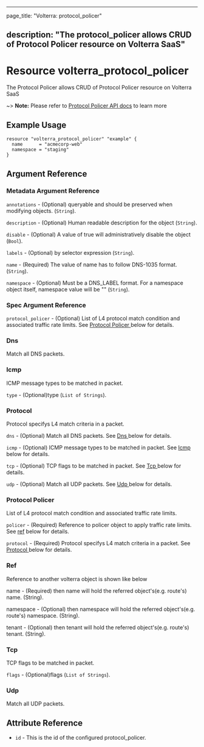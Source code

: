 ---

page_title: "Volterra: protocol_policer"

description: "The protocol_policer allows CRUD of Protocol Policer resource on Volterra SaaS"
---------------------------------------------------------------------------------------------

Resource volterra_protocol_policer
==================================

The Protocol Policer allows CRUD of Protocol Policer resource on Volterra SaaS

~> **Note:** Please refer to [Protocol Policer API docs](https://volterra.io/docs/api/protocol-policer) to learn more

Example Usage
-------------

```hcl
resource "volterra_protocol_policer" "example" {
  name      = "acmecorp-web"
  namespace = "staging"
}

```

Argument Reference
------------------

### Metadata Argument Reference

`annotations` - (Optional) queryable and should be preserved when modifying objects. (`String`).

`description` - (Optional) Human readable description for the object (`String`).

`disable` - (Optional) A value of true will administratively disable the object (`Bool`).

`labels` - (Optional) by selector expression (`String`).

`name` - (Required) The value of name has to follow DNS-1035 format. (`String`).

`namespace` - (Optional) Must be a DNS_LABEL format. For a namespace object itself, namespace value will be "" (`String`).

### Spec Argument Reference

`protocol_policer` - (Optional) List of L4 protocol match condition and associated traffic rate limits. See [Protocol Policer ](#protocol-policer) below for details.

### Dns

Match all DNS packets.

### Icmp

ICMP message types to be matched in packet.

`type` - (Optional)type (`List of Strings`).

### Protocol

Protocol specifys L4 match criteria in a packet.

`dns` - (Optional) Match all DNS packets. See [Dns ](#dns) below for details.

`icmp` - (Optional) ICMP message types to be matched in packet. See [Icmp ](#icmp) below for details.

`tcp` - (Optional) TCP flags to be matched in packet. See [Tcp ](#tcp) below for details.

`udp` - (Optional) Match all UDP packets. See [Udp ](#udp) below for details.

### Protocol Policer

List of L4 protocol match condition and associated traffic rate limits.

`policer` - (Required) Reference to policer object to apply traffic rate limits. See [ref](#ref) below for details.

`protocol` - (Required) Protocol specifys L4 match criteria in a packet. See [Protocol ](#protocol) below for details.

### Ref

Reference to another volterra object is shown like below

name - (Required) then name will hold the referred object's(e.g. route's) name. (String).

namespace - (Optional) then namespace will hold the referred object's(e.g. route's) namespace. (String).

tenant - (Optional) then tenant will hold the referred object's(e.g. route's) tenant. (String).

### Tcp

TCP flags to be matched in packet.

`flags` - (Optional)flags (`List of Strings`).

### Udp

Match all UDP packets.

Attribute Reference
-------------------

-	`id` - This is the id of the configured protocol_policer.
